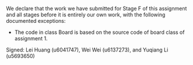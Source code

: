 We declare that the work we have submitted for Stage F of this assignment and all stages before it is entirely our own work, with the following documented exceptions:

* The code in class Board is based on the source code of board class of assignment 1.

Signed: Lei Huang (u6041747), Wei Wei (u6137273), and Yuqiang Li (u5693650)

